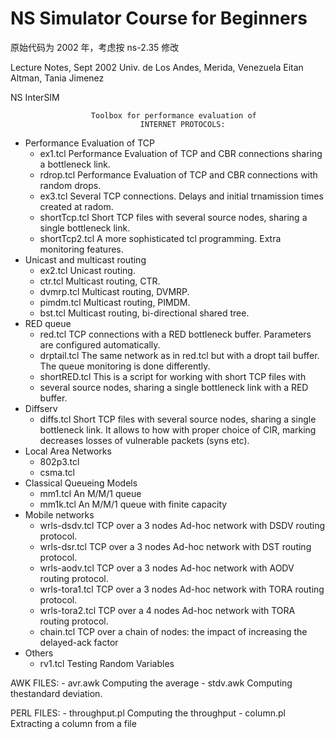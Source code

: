# NS Simulator Course for Beginners  

原始代码为 2002 年，考虑按 ns-2.35 修改

 Lecture Notes, Sept 2002 
                         Univ. de Los Andes, 
                           Merida, Venezuela 
                   Eitan Altman, Tania Jimenez 

  NS InterSIM 

                      Toolbox for performance evaluation of 
                                 INTERNET PROTOCOLS:

* Performance Evaluation of TCP
    - ex1.tcl Performance Evaluation of TCP and CBR connections sharing a bottleneck link. 
    - rdrop.tcl Performance Evaluation of TCP and CBR connections with random drops. 
    - ex3.tcl Several TCP connections. Delays and initial trnamission times created at radom. 
    - shortTcp.tcl Short TCP files with several source nodes, sharing a single bottleneck link. 
    - shortTcp2.tcl A more sophisticated tcl programming. Extra monitoring features. 
* Unicast and multicast routing
    - ex2.tcl Unicast routing. 
    - ctr.tcl Multicast routing, CTR. 
    - dvmrp.tcl Multicast routing, DVMRP. 
    - pimdm.tcl Multicast routing, PIMDM. 
    - bst.tcl Multicast routing, bi-directional shared tree.
* RED queue
    - red.tcl TCP connections with a RED bottleneck buffer. Parameters are configured automatically. 
    - drptail.tcl The same network as in red.tcl but with a dropt tail buffer. The queue monitoring is done differently. 
    - shortRED.tcl This is a script for working with short TCP files with 
    - several source nodes, sharing a single bottleneck link with a RED buffer. 
* Diffserv 
    - diffs.tcl Short TCP files with several source nodes, sharing a single bottleneck link. It allows to how with proper choice of CIR, marking decreases losses of vulnerable packets (syns etc). 
* Local Area Networks
    - 802p3.tcl 
    - csma.tcl 
* Classical Queueing Models
    - mm1.tcl An M/M/1 queue 
    - mm1k.tcl An M/M/1 queue with finite capacity 
* Mobile networks
    - wrls-dsdv.tcl TCP over a 3 nodes Ad-hoc network with DSDV routing protocol. 
    - wrls-dsr.tcl TCP over a 3 nodes Ad-hoc network with DST routing protocol. 
    - wrls-aodv.tcl TCP over a 3 nodes Ad-hoc network with AODV routing protocol. 
    - wrls-tora1.tcl TCP over a 3 nodes Ad-hoc network with TORA routing protocol. 
    - wrls-tora2.tcl TCP over a 4 nodes Ad-hoc network with TORA routing protocol. 
    - chain.tcl TCP over a chain of nodes: the impact of increasing the delayed-ack factor 
* Others
    - rv1.tcl Testing Random Variables 
 
AWK FILES:
    - avr.awk Computing the average 
    - stdv.awk Computing thestandard deviation.

PERL FILES:
    - throughput.pl Computing the throughput 
    - column.pl Extracting a column from a file

